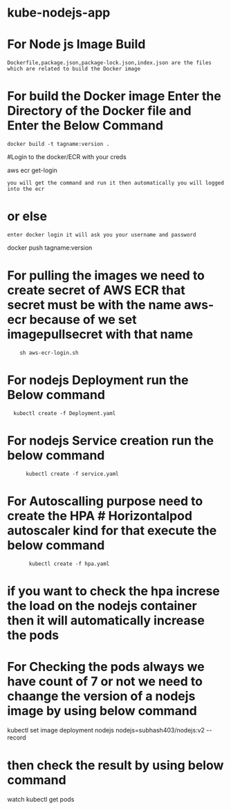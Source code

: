 # kube-nodejs-app

# For Node js Image Build 

    Dockerfile,package.json,package-lock.json,index.json are the files which are related to build the Docker image

# For build the Docker image Enter the Directory of the Docker file and Enter the Below Command

    docker build -t tagname:version .

#Login to the docker/ECR with your creds

aws ecr get-login

	you will get the command and run it then automatically you will logged into the ecr

#				or else 

	enter docker login it will ask you your username and password 

docker push tagname:version

# For pulling the images we need to create secret of AWS ECR that secret must be with the name aws-ecr because of we set imagepullsecret with that name

        sh aws-ecr-login.sh

# For nodejs Deployment run the Below command 

      kubectl create -f Deployment.yaml 

# For nodejs Service creation run the below command

          kubectl create -f service.yaml

# For Autoscalling purpose need to create the HPA # Horizontalpod autoscaler kind for that execute the below command 

           kubectl create -f hpa.yaml

# if you want to check the hpa increse the load on the nodejs container then it will automatically increase the pods 


# For Checking the pods always we have count of 7 or not we need to chaange the version of a nodejs image by using below command 

kubectl set image deployment nodejs nodejs=subhash403/nodejs:v2 --record

# then check the result by using below command 

watch kubectl get pods 


